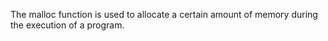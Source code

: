 The malloc function is used to allocate a certain amount of memory during the execution of a program.
